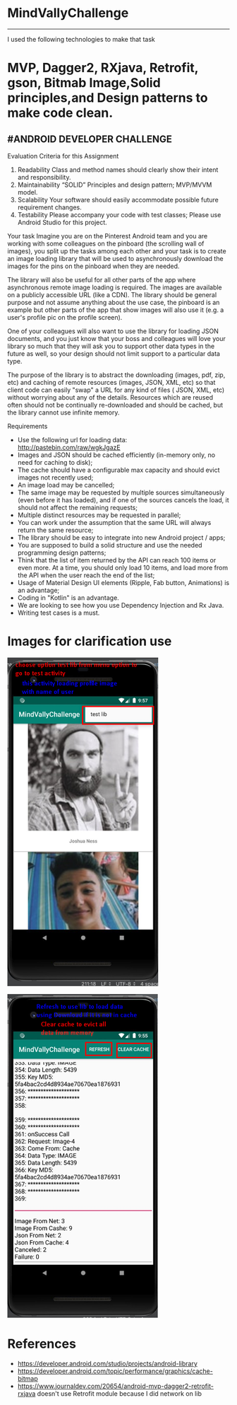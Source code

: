 # MindVallyChallenge

---------------------------------------------------------------------------------------
I used the following technologies to make that task
# MVP, Dagger2, RXjava, Retrofit, gson, Bitmab Image,Solid principles,and Design patterns to make code clean.
#ANDROID DEVELOPER CHALLENGE
------------------------------------------------------------------------------
Evaluation Criteria for this Assignment

1. Readability
     Class and method names should clearly show their intent and responsibility.
2. Maintainability
    “SOLID” Principles and design pattern;
     MVP/MVVM model.
3. Scalability
     Your software should easily accommodate possible future requirement changes.
4. Testability
    Please accompany your code with test classes;
    Please use Android Studio for this project.
    
Your task
Imagine you are on the Pinterest Android team and you are working with some colleagues on the pinboard (the scrolling wall of images), you split up the tasks among each other and your task is to create an image loading library that will be used to asynchronously download the images for the pins on the pinboard when they are needed.

The library will also be useful for all other parts of the app where asynchronous remote image loading is required. The images are available on a publicly accessible URL (like a CDN). The library should be general purpose and not assume anything about the use case, the pinboard is an example but other parts of the app that show images will also use it (e.g. a user's profile pic on the profile screen).

One of your colleagues will also want to use the library for loading JSON documents, and you just know that your boss and colleagues will love your library so much that they will ask you to support other data types in the future as well, so your design should not limit support to a particular data type.

The purpose of the library is to abstract the downloading (images, pdf, zip, etc) and caching of remote resources (images, JSON, XML, etc) so that client code can easily "swap" a URL for any kind of files ( JSON, XML, etc) without worrying about any of the details. Resources which are reused often should not be continually re-downloaded and should be cached, but the library cannot use infinite memory.

Requirements

- Use the following url for loading data: http://pastebin.com/raw/wgkJgazE
- Images and JSON should be cached efficiently (in-memory only, no need for caching to disk);
- The cache should have a configurable max capacity and should evict images not recently used;
- An image load may be cancelled;
- The same image may be requested by multiple sources simultaneously (even before it has loaded), and if one of the sources cancels the load, it should not affect the remaining requests;
- Multiple distinct resources may be requested in parallel;
- You can work under the assumption that the same URL will always return the same resource;
- The library should be easy to integrate into new Android project / apps;
- You are supposed to build a solid structure and use the needed programming design patterns;
- Think that the list of item returned by the API can reach 100 items or even more. At a time, you should only load 10 items, and load more from the API when the user reach the end of the list;
- Usage of Material Design UI elements (Ripple, Fab button, Animations) is an advantage;
- Coding in "Kotlin" is an advantage.
- We are looking to see how you use Dependency Injection and Rx Java.
- Writing test cases is a must.

# Images for clarification use

![alt text](https://github.com/Mahmoud-zahran/MindVallyChallenge/blob/master/Screenshot_3.png)

![alt text](https://github.com/Mahmoud-zahran/MindVallyChallenge/blob/master/image%20(10).png)

# References
- https://developer.android.com/studio/projects/android-library
- https://developer.android.com/topic/performance/graphics/cache-bitmap
- https://www.journaldev.com/20654/android-mvp-dagger2-retrofit-rxjava doesn't use Retrofit module because I did network on lib
